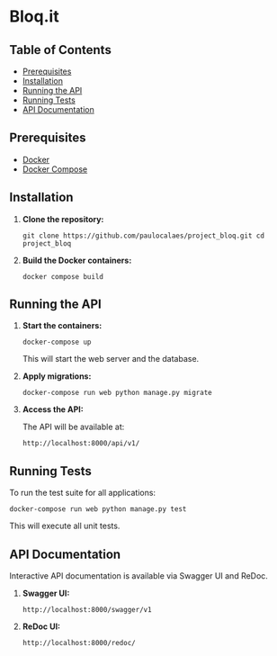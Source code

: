Bloq.it
==============================

Table of Contents
-----------------

-   [Prerequisites](#prerequisites)
-   [Installation](#installation)
-   [Running the API](#running-the-api)
-   [Running Tests](#running-tests)
-   [API Documentation](#api-documentation)

Prerequisites
-------------

-   [Docker](https://www.docker.com/get-started)
-   [Docker Compose](https://docs.docker.com/compose/install/)

Installation
------------

1.  **Clone the repository:**

    `git clone https://github.com/paulocalaes/project_bloq.git
    cd project_bloq`

2.  **Build the Docker containers:**

    `docker compose build`

Running the API
---------------

1.  **Start the containers:**

    `docker-compose up`

    This will start the web server and the database.

2.  **Apply migrations:**

    `docker-compose run web python manage.py migrate`

3.  **Access the API:**

    The API will be available at:

    `http://localhost:8000/api/v1/`

Running Tests
-------------

To run the test suite for all applications:

`docker-compose run web python manage.py test`

This will execute all unit tests.

API Documentation
-----------------

Interactive API documentation is available via Swagger UI and ReDoc.

1.  **Swagger UI:**

    `http://localhost:8000/swagger/v1`

2.  **ReDoc UI:**

    `http://localhost:8000/redoc/`